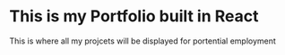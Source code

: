 # This is my Portfolio built in React

This is where all my projcets will be displayed for portential employment